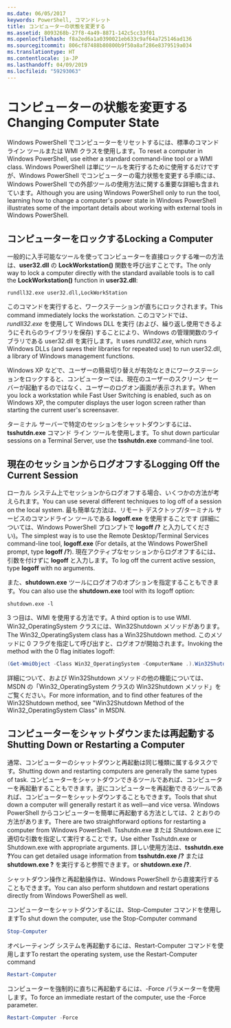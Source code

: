 ```yaml
---
ms.date: 06/05/2017
keywords: PowerShell, コマンドレット
title: コンピューターの状態を変更する
ms.assetid: 8093268b-27f8-4a49-8871-142c5cc33f01
ms.openlocfilehash: f8a2ed6a1a0390021eb633c9af64a725146ad136
ms.sourcegitcommit: 806cf87488b80800b9f50a8af286e8379519a034
ms.translationtype: HT
ms.contentlocale: ja-JP
ms.lasthandoff: 04/09/2019
ms.locfileid: "59293063"
---
```

# <a name="changing-computer-state"></a><span data-ttu-id="8cab6-103">コンピューターの状態を変更する</span><span class="sxs-lookup"><span data-stu-id="8cab6-103">Changing Computer State</span></span>

<span data-ttu-id="8cab6-104">Windows PowerShell でコンピューターをリセットするには、標準のコマンド ライン ツールまたは WMI クラスを使用します。</span><span class="sxs-lookup"><span data-stu-id="8cab6-104">To reset a computer in Windows PowerShell, use either a standard command-line tool or a WMI class.</span></span> <span data-ttu-id="8cab6-105">Windows PowerShell は単にツールを実行するために使用するだけですが、Windows PowerShell でコンピューターの電力状態を変更する手順には、Windows PowerShell での外部ツールの使用方法に関する重要な詳細も含まれています。</span><span class="sxs-lookup"><span data-stu-id="8cab6-105">Although you are using Windows PowerShell only to run the tool, learning how to change a computer's power state in Windows PowerShell illustrates some of the important details about working with external tools in Windows PowerShell.</span></span>

## <a name="locking-a-computer"></a><span data-ttu-id="8cab6-106">コンピューターをロックする</span><span class="sxs-lookup"><span data-stu-id="8cab6-106">Locking a Computer</span></span>

<span data-ttu-id="8cab6-107">一般的に入手可能なツールを使ってコンピューターを直接ロックする唯一の方法は、**user32.dll** の **LockWorkstation()** 関数を呼び出すことです。</span><span class="sxs-lookup"><span data-stu-id="8cab6-107">The only way to lock a computer directly with the standard available tools is to call the **LockWorkstation()** function in **user32.dll**:</span></span>

```
rundll32.exe user32.dll,LockWorkStation
```

<span data-ttu-id="8cab6-108">このコマンドを実行すると、ワークステーションが直ちにロックされます。</span><span class="sxs-lookup"><span data-stu-id="8cab6-108">This command immediately locks the workstation.</span></span> <span data-ttu-id="8cab6-109">このコマンドでは、*rundll32.exe* を使用して Windows DLL を実行 (および、繰り返し使用できるようにそれらのライブラリを保存) することにより、Windows の管理関数のライブラリである user32.dll を実行します。</span><span class="sxs-lookup"><span data-stu-id="8cab6-109">It uses *rundll32.exe*, which runs Windows DLLs (and saves their libraries for repeated use) to run user32.dll, a library of Windows management functions.</span></span>

<span data-ttu-id="8cab6-110">Windows XP などで、ユーザーの簡易切り替えが有効なときにワークステーションをロックすると、コンピューターでは、現在のユーザーのスクリーン セーバーが起動するのではなく、ユーザーのログオン画面が表示されます。</span><span class="sxs-lookup"><span data-stu-id="8cab6-110">When you lock a workstation while Fast User Switching is enabled, such as on Windows XP, the computer displays the user logon screen rather than starting the current user's screensaver.</span></span>

<span data-ttu-id="8cab6-111">ターミナル サーバーで特定のセッションをシャットダウンするには、**tsshutdn.exe** コマンド ライン ツールを使用します。</span><span class="sxs-lookup"><span data-stu-id="8cab6-111">To shut down particular sessions on a Terminal Server, use the **tsshutdn.exe** command-line tool.</span></span>

## <a name="logging-off-the-current-session"></a><span data-ttu-id="8cab6-112">現在のセッションからログオフする</span><span class="sxs-lookup"><span data-stu-id="8cab6-112">Logging Off the Current Session</span></span>

<span data-ttu-id="8cab6-113">ローカル システム上でセッションからログオフする場合、いくつかの方法が考えられます。</span><span class="sxs-lookup"><span data-stu-id="8cab6-113">You can use several different techniques to log off of a session on the local system.</span></span> <span data-ttu-id="8cab6-114">最も簡単な方法は、リモート デスクトップ/ターミナル サービスのコマンドライン ツールである **logoff.exe** を使用することです (詳細については、Windows PowerShell プロンプトで **logoff /?** と入力してください)。</span><span class="sxs-lookup"><span data-stu-id="8cab6-114">The simplest way is to use the Remote Desktop/Terminal Services command-line tool, **logoff.exe** (For details, at the Windows PowerShell prompt, type **logoff /?**).</span></span> <span data-ttu-id="8cab6-115">現在アクティブなセッションからログオフするには、引数を付けずに **logoff** と入力します。</span><span class="sxs-lookup"><span data-stu-id="8cab6-115">To log off the current active session, type **logoff** with no arguments.</span></span>

<span data-ttu-id="8cab6-116">また、**shutdown.exe** ツールにログオフのオプションを指定することもできます。</span><span class="sxs-lookup"><span data-stu-id="8cab6-116">You can also use the **shutdown.exe** tool with its logoff option:</span></span>

```
shutdown.exe -l
```

<span data-ttu-id="8cab6-117">3 つ目は、WMI を使用する方法です。</span><span class="sxs-lookup"><span data-stu-id="8cab6-117">A third option is to use WMI.</span></span> <span data-ttu-id="8cab6-118">Win32_OperatingSystem クラスには、Win32Shutdown メソッドがあります。</span><span class="sxs-lookup"><span data-stu-id="8cab6-118">The Win32_OperatingSystem class has a Win32Shutdown method.</span></span> <span data-ttu-id="8cab6-119">このメソッドに 0 フラグを指定して呼び出すと、ログオフが開始されます。</span><span class="sxs-lookup"><span data-stu-id="8cab6-119">Invoking the method with the 0 flag initiates logoff:</span></span>

```powershell
(Get-WmiObject -Class Win32_OperatingSystem -ComputerName .).Win32Shutdown(0)
```

<span data-ttu-id="8cab6-120">詳細について、および Win32Shutdown メソッドの他の機能については、MSDN の「Win32_OperatingSystem クラスの Win32Shutdown メソッド」をご覧ください。</span><span class="sxs-lookup"><span data-stu-id="8cab6-120">For more information, and to find other features of the Win32Shutdown method, see "Win32Shutdown Method of the Win32_OperatingSystem Class" in MSDN.</span></span>

## <a name="shutting-down-or-restarting-a-computer"></a><span data-ttu-id="8cab6-121">コンピューターをシャットダウンまたは再起動する</span><span class="sxs-lookup"><span data-stu-id="8cab6-121">Shutting Down or Restarting a Computer</span></span>

<span data-ttu-id="8cab6-122">通常、コンピューターのシャットダウンと再起動は同じ種類に属するタスクです。</span><span class="sxs-lookup"><span data-stu-id="8cab6-122">Shutting down and restarting computers are generally the same types of task.</span></span> <span data-ttu-id="8cab6-123">コンピューターをシャットダウンできるツールであれば、コンピューターを再起動することもできます。逆にコンピューターを再起動できるツールであれば、コンピューターをシャットダウンすることもできます。</span><span class="sxs-lookup"><span data-stu-id="8cab6-123">Tools that shut down a computer will generally restart it as well—and vice versa.</span></span> <span data-ttu-id="8cab6-124">Windows PowerShell からコンピューターを簡単に再起動する方法としては、2 とおりの方法があります。</span><span class="sxs-lookup"><span data-stu-id="8cab6-124">There are two straightforward options for restarting a computer from Windows PowerShell.</span></span> <span data-ttu-id="8cab6-125">Tsshutdn.exe または Shutdown.exe に適切な引数を指定して実行することです。</span><span class="sxs-lookup"><span data-stu-id="8cab6-125">Use either Tsshutdn.exe or Shutdown.exe with appropriate arguments.</span></span> <span data-ttu-id="8cab6-126">詳しい使用方法は、**tsshutdn.exe ?**</span><span class="sxs-lookup"><span data-stu-id="8cab6-126">You can get detailed usage information from **tsshutdn.exe /?**</span></span> <span data-ttu-id="8cab6-127">または **shutdown.exe ?** を実行すると参照できます。</span><span class="sxs-lookup"><span data-stu-id="8cab6-127">or **shutdown.exe /?**.</span></span>

<span data-ttu-id="8cab6-128">シャットダウン操作と再起動操作は、Windows PowerShell から直接実行することもできます。</span><span class="sxs-lookup"><span data-stu-id="8cab6-128">You can also perform shutdown and restart operations directly from Windows PowerShell as well.</span></span>

<span data-ttu-id="8cab6-129">コンピューターをシャットダウンするには、Stop-Computer コマンドを使用します</span><span class="sxs-lookup"><span data-stu-id="8cab6-129">To shut down the computer, use the Stop-Computer command</span></span>

```powershell
Stop-Computer
```

<span data-ttu-id="8cab6-130">オペレーティング システムを再起動するには、Restart-Computer コマンドを使用します</span><span class="sxs-lookup"><span data-stu-id="8cab6-130">To restart the operating system, use the Restart-Computer command</span></span>

```powershell
Restart-Computer
```

<span data-ttu-id="8cab6-131">コンピューターを強制的に直ちに再起動するには、-Force パラメーターを使用します。</span><span class="sxs-lookup"><span data-stu-id="8cab6-131">To force an immediate restart of the computer, use the -Force parameter.</span></span>

```powershell
Restart-Computer -Force
```
